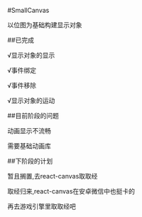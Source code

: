 #SmallCanvas

以位图为基础构建显示对象

##已完成

√显示对象的显示

√事件绑定

√事件移除

√显示对象的运动

##目前阶段的问题

动画显示不流畅

需要基础动画库

##下阶段的计划

暂且搁置,去react-canvas取取经

取经归来,react-canvas在安卓微信中也挺卡的

再去游戏引擎里取取经吧
